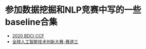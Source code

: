 # 参加数据挖掘和NLP竞赛中写的一些baseline合集

- [2020 BDCI CCF](https://github.com/nsytsqdtn/competition_baseline/tree/main/2020%20BDCI%20CCF)
- [全球人工智能技术创新大赛-赛道三](https://github.com/nsytsqdtn/competition_baseline/tree/main/%E5%85%A8%E7%90%83%E4%BA%BA%E5%B7%A5%E6%99%BA%E8%83%BD%E6%8A%80%E6%9C%AF%E5%88%9B%E6%96%B0%E5%A4%A7%E8%B5%9B%E3%80%90%E8%B5%9B%E9%81%93%E4%B8%89%E3%80%91)
